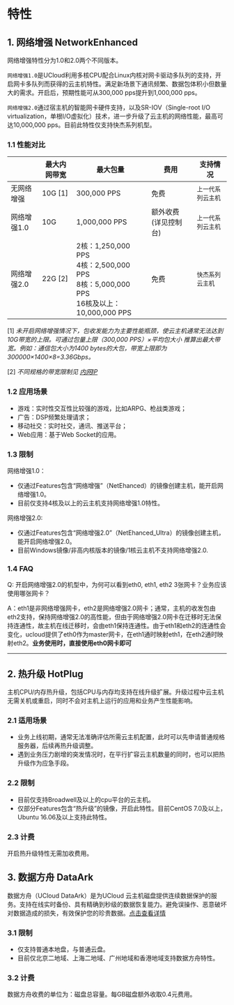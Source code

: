 

# 特性

## 1. 网络增强 NetworkEnhanced

网络增强特性分为1.0和2.0两个不同版本。

`网络增强1.0`是UCloud利用多核CPU配合Linux内核对网卡驱动多队列的支持，开启网卡多队列而获得的云主机特性。满足新场景下通讯频繁、数据包体积小但数量大的需求。开启后，预期性能可从300,000 pps提升到1,000,000 pps。

`网络增强2.0`通过宿主机的智能网卡硬件支持，以及SR-IOV（Single-root I/O virtualization，单根I/O虚拟化）技术，进一步升级了云主机的网络性能，最高可达10,000,000 pps。目前此特性仅支持快杰系列机型。

### 1.1 性能对比

|         | 最大内网带宽    | 最大包量           | 费用           | 支持情况                         |
| ------- | --------- | -------------- | ------------ | ---------------------------- |
| 无网络增强  | 10G \[1\] | 300,000 PPS    | 免费           | `上一代系列云主机`                          |
| 网络增强1.0 | 10G       | 1,000,000 PPS  | 额外收费 (详见控制台) | `上一代系列云主机`             |
| 网络增强2.0 | 22G \[2\]      | 2核：1,250,000 PPS<br> 4核：2,500,000 PPS<br> 8核：5,000,000 PPS<br>16核及以上：10,000,000 PPS | 免费       | `快杰系列云主机` |

\[1\] *未开启网络增强情况下，包收发能力为主要性能瓶颈，使云主机通常无法达到10G带宽的上限。可通过包量上限（300,000 PPS）×平均包大小 推算出最大带宽。例如：通信包大小为1400 bytes的大包，带宽上限即为300000×1400×8=3.36Gbps。*

\[2\] *不同规格的带宽限制见 [内网IP](uhost/introduction/network/vpc#快杰云主机系列)*

### 1.2 应用场景

  - 游戏：实时性交互性比较强的游戏，比如ARPG、枪战类游戏；
  - 广告：DSP频繁处理请求；
  - 移动社交：实时社交，通讯、推送平台；
  - Web应用：基于Web Socket的应用。

### 1.3 限制

网络增强1.0：
  - 仅通过Features包含“网络增强”（NetEhanced）的镜像创建主机，能开启网络增强1.0。
  - 目前仅支持4核及以上的云主机支持网络增强1.0特性。


网络增强2.0:
  - 仅通过Features包含“网络增强2.0”（NetEhanced_Ultra）的镜像创建主机，能开启网络增强2.0。
  - 目前Windows镜像/非高内核版本的镜像/1核云主机不支持网络增强2.0.

### 1.4 FAQ

Q: 开启网络增强2.0的机型中，为何可以看到eth0, eth1, eth2 3张网卡？业务应该使用哪张网卡？

A：eth1是非网络增强网卡，eth2是网络增强2.0网卡；通常，主机的收发包由eth2支持，保持网络增强2.0的高性能，但由于网络增强2.0网卡在迁移时无法保持连通性，故主机在线迁移时，会由eth1保持连通性。由于eth1和eth2的连通性会变化，ucloud提供了eth0作为master网卡，在eth1通时映射eth1，在eth2通时映射eth2。**业务使用时，直接使用eth0网卡即可**

---

## 2. 热升级 HotPlug

主机CPU/内存热升级，包括CPU与内存均支持在线升级扩展。升级过程中云主机无需关机或重启，同时不会对主机上运行的应用和业务产生性能影响。

### 2.1 适用场景

  - 业务上线初期，通常无法准确评估所需云主机配置，此时可以先申请普通规格服务器，后续再热升级调整。
  - 遇到业务压力剧增的突发情况时，在平行扩容云主机数量的同时，也可以把热升级作为应急手段。

### 2.2 限制

  - 目前仅支持Broadwell及以上的cpu平台的云主机。
  - 仅部分Features包含“热升级”的镜像，开启此特性。目前CentOS 7.0及以上，Ubuntu 16.06及以上支持此特性。

### 2.3 计费

开启热升级特性无需加收费用。

## 3. 数据方舟 DataArk

数据方舟（UCloud DataArk）是为UCloud
云主机磁盘提供连续数据保护的服务。支持在线实时备份、具有精确到秒级的数据恢复能力。避免误操作、恶意破坏对数据造成的损失，有效保护您的珍贵数据。[点击查看详情](https://docs.ucloud.cn/uda/README)

### 3.1 限制

  - 仅支持普通本地盘，与普通云盘。
  - 目前仅北京二地域、上海二地域、广州地域和香港地域支持数据方舟特性。

### 3.2 计费

数据方舟收费的单位为：磁盘总容量。每GB磁盘额外收取0.4元费用。
